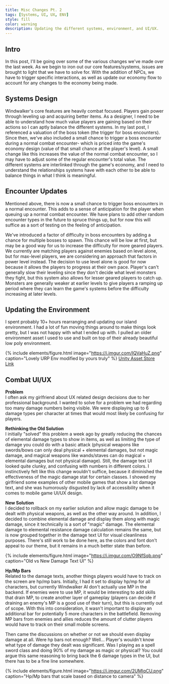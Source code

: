 ```yaml
---
title: Misc Changes Pt. 2
tags: [Systems, UI, UX, ENV]
style: fill
color: warning
description: Updating the different systems, environment, and UI/UX.
---
```


## Intro
In this post, I'll be going over some of the various changes we've made over the last week. As we begin to iron out our core features/systems, issues are brought to light that we have to solve for. With the addition of NPCs, we have to trigger specific interactions, as well as update our economy flow to account for any changes to the economy being made.

## Systems Design
Windwalker's core features are heavily combat focused. Players gain power through leveling up and acquiring better items. As a designer, I need to be able to understand how much value players are gaining based on their actions so I can aptly balance the different systems. In my last post, I referenced a valuation of the boss token (the trigger for boss encounters). Since then, we've also included a small chance to trigger a boss encounter during a normal combat encounter- which is priced into the game's economy design (value of that small chance at the player's level). A small change like this increases the value of the normal combat encounter, so I may have to adjust some of the regular encounter's total value. The different systems are interlinked through the game's economy, and I need to understand the relationships systems have with each other to be able to balance things in what I think is meaningful.

## Encounter Updates
Mentioned above, there is now a small chance to trigger boss encounters in a normal encounter. This adds to a sense of anticipation for the player when queuing up a normal combat encounter. We have plans to add other random encounter types in the future to spruce things up, but for now this will suffice as a sort of testing on the feeling of anticipation. 

We've introduced a factor of difficulty in boss encounters by adding a chance for multiple bosses to spawn. This chance will be low at first, but may be a good way for us to increase the difficulty for more geared players. We currently are matching players against enemies based on level alone, but for max-level players, we are considering an approach that factors in power level instead. The decision to use level alone is good for now because it allows the players to progress at their own pace. Player's can't generally slow their leveling since they don't decide what level monsters they fight, but this system also allows for lesser geared players to catch up. Monsters are generally weaker at earlier levels to give players a ramping up period where they can learn the game's systems before the difficulty increasing at later levels.


## Updating the Environment
I spent probably 10+ hours rearranging and updating our island environment. I had a lot of fun moving things around to make things look pretty, but I was not happy with what I ended up with. I pulled an older environment asset I used to use and built on top of their already beautiful low poly environment.


{% include elements/figure.html image="https://i.imgur.com/IQVaHuZ.png" caption="Lovely URP Env modified by yours truly" %}
[Unity Asset Store Link](https://assetstore.unity.com/packages/3d/environments/lowpoly-environment-nature-pack-free-187052)

## Combat UI/UX
**Problem**\
I often ask my girlfriend about UX related design decisions due to her professional background. I wanted to solve for a problem we had regarding too many damage numbers being visible. We were displaying up to 6 damage types per character at times that would most likely be confusing for players. 

**Rethinking the Old Solution**\
I initially "solved" this problem a week ago by greatly reducing the chances of elemental damage types to show in items, as well as limiting the type of damage you could do with a basic attack (physical weapons like swords/bows can only deal physical + elemental damages, but not magic damage, and magical weapons like wands/staves can do magical + elemental damages but not physical damage). Still, the damage text UI looked quite clunky, and confusing with numbers in different colors. I instinctively felt like this change wouldn't suffice, because it  diminished the effectiveness of the magic damage stat for certain classes. I showed my girlfriend some examples of other mobile games that show a lot damage text, and she was humorously disgusted by lack of accessibility when it comes to mobile game UI/UX design.

**New Solution**\
I decided to rollback on my earlier solution and allow magic damage to be dealt with physical weapons, as well as the other way around. In addition, I decided to combine elemental damage and display them along with magic damage, since it technically is a sort of "magic" damage. The elemental damage to elemental resistance damage calculation remains the same, but is now grouped together in the damage text UI for visual cleanliness purposes. There's still  work to be done here, as the colors and font don't appeal to our theme, but it remains in a much better state than before.

{% include elements/figure.html image="https://i.imgur.com/O9NfSqb.png" caption="Old vs New Damage Text UI" %}

**Hp/Mp Bars**\
Related to the damage texts, another things players would have to track on the screen are hp/mp bars. Initially, I had it set to display hp/mp for all characters, but currently Windwalker AI don't actually use MP in the backend. If enemies were to use MP, it would be interesting to add skills that drain MP, to create another layer of gameplay (players can decide if draining an enemy's MP is a good use of their turn), but this is currently out of scope. With this into consideration, it wasn't important to display an additional bar for potentially 5 more characters in the battlefield. Removing MP bars from enemies and allies reduces the amount of clutter players would have to track on their small mobile screens. 

Then came the discussions on whether or not we should even display damage at all. Were hp bars not enough? Well... Player's wouldn't know what type of damage they dealt was significant. Was I playing as a spell sword class and doing 90% of my damage as magic or physical? You could argue this same reasoning to bring back the 6 damage types in the UI, but there has to be a fine line somewhere. 


{% include elements/figure.html image="https://i.imgur.com/2UMIqCU.png" caption="Hp/Mp bars that scale based on distance to camera" %}